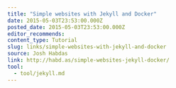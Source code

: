 ```yaml
---
title: "Simple websites with Jekyll and Docker"
date: 2015-05-03T23:53:00.000Z
posted_date: 2015-05-03T23:53:00.000Z
editor_recommends:
content_type: Tutorial
slug: links/simple-websites-with-jekyll-and-docker
source: Josh Habdas
link: http://habd.as/simple-websites-jekyll-docker/
tool:
  - tool/jekyll.md
---
```





